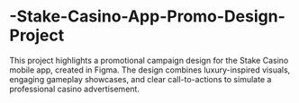 # -Stake-Casino-App-Promo-Design-Project
This project highlights a promotional campaign design for the Stake Casino mobile app, created in Figma. The design combines luxury-inspired visuals, engaging gameplay showcases, and clear call-to-actions to simulate a professional casino advertisement.
